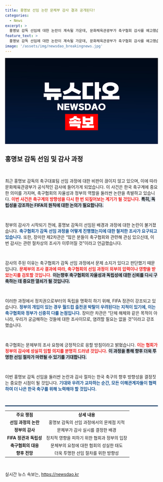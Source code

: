 ```yaml
---
title: 홍명보 선임 논란 문체부 감사 결과 공개된다!
categories:
  - News
excerpt: >
  홍명보 감독 선임에 대한 논란이 계속될 가운데, 문화체육관광부가 축구협회 감사를 예고했습니다. 정부와 FIFA의 독립성 충돌 우려 속에 축구계가 어떻게 반응할지 주목됩니다!
feature_text: >
  홍명보 감독 선임에 대한 논란이 계속될 가운데, 문화체육관광부가 축구협회 감사를 예고했습니다. 정부와 FIFA의 독립성 충돌 우려 속에 축구계가 어떻게 반응할지 주목됩니다!
image: '/assets/img/newsdao_breakingnews.jpg'
---
```


<p><img src="/assets/img/newsdao_breakingnews.jpg" alt="cryptoinkorea 속보" /></p>

<h2 data-ke-size="size26">홍명보 감독 선임 및 감사 과정</h2>

<p data-ke-size="size16">&nbsp;</p>

<p>최근 홍명보 감독의 축구대표팀 선임 과정에 대한 비판이 끊이지 않고 있으며, 이에 따라 문화체육관광부가 공식적인 감사에 들어가게 되었습니다. 이 사건은 한국 축구계에 중요한 의미를 가지며, 축구협회의 자율성과 정부의 역할을 둘러싼 논란을 촉발하고 있습니다. <b><span style="color: #ee2323;">이번 사건은 축구계의 방향성을 다시 한 번 되짚어보는 계기가 될 것입니다.</span></b> <b><span style="background-color: #21538527;">특히, 독립성을 강조하는 FIFA의 원칙에 대한 논의가 필요합니다.</span></b></p>

<p data-ke-size="size16">&nbsp;</p>

<p>정부의 감사가 시작되기 전에, 홍명보 감독이 선임된 배경과 과정에 대한 논란이 불거졌습니다. <b><span style="color: #1a5490;">축구협회가 감독 선임 과정을 어떻게 진행했는지에 대한 철저한 조사가 요구되고 있습니다.</span></b> 또한, 장미란 제2차관은 “많은 분들이 축구협회와 관련해 관심 있으신데, 이번 감사는 관련 절차상의 조사가 이루어질 것”이라고 언급했습니다.</p>

<p data-ke-size="size16">&nbsp;</p>

<p>감사의 주된 이유는 축구협회가 감독 선임 과정에서 문제 소지가 있다고 판단했기 때문입니다. <b><span style="color: #ee2323;">문체부의 조사 결과에 따라, 축구협회의 선임 과정이 외부의 압력이나 영향을 받았는지를 검토할 것입니다.</span></b> <b><span style="background-color: #21538527;">이는향후 축구협회의 자율성과 독립성에 대한 신뢰를 다시 구축하는 데 중요한 열쇠가 될 것입니다.</span></b></p>

<p data-ke-size="size16">&nbsp;</p>

<p>이러한 과정에서 정치권으로부터의 독립을 명확히 하기 위해, FIFA 정관이 강조되고 있습니다. <b><span style="color: #1a5490;">정부의 개입이 있는 경우 월드컵 출전권 박탈이 우려된다는 지적이 있기에, 이는 축구협회와 정부가 신중히 다룰 논점입니다.</span></b> 장미란 차관은 “단체 해체와 같은 목적이 아니라, 우리가 궁금해하는 것들에 대한 조사이므로, 염려할 필요는 없을 것”이라고 강조했습니다.</p>

<p data-ke-size="size16">&nbsp;</p>

<p>축구협회는 문체부의 조사 요청에 긍정적으로 응할 방침이라고 밝혔습니다. <b><span style="color: #ee2323;">이는 협회가 정부의 감사에 성실히 임할 의지를 분명히 드러낸 것입니다.</span></b> <b><span style="background-color: #21538527;">이 과정을 통해 향후 더욱 투명한 선임 절차가 마련될 수 있기를 기대합니다.</span></b> </p>

<p data-ke-size="size16">&nbsp;</p>

<p>이번 홍명보 감독 선임을 둘러싼 논란과 감사 절차는 한국 축구의 향후 방향성을 결정짓는 중요한 시점이 될 것입니다. <b><span style="color: #1a5490;">기대와 우려가 교차하는 순간, 모든 이해관계자들이 협력하여 더 나은 한국 축구를 위해 노력해야 할 것입니다.</span></b> </p>

<p data-ke-size="size16">&nbsp;</p>

<hr style="border:1px solid #1a5490;" />

<table width="100%" style="border-collapse: collapse;">
<tr>
<td style="text-align: center; height: 17px;"><b>주요 쟁점</b></td>
<td style="text-align: center; height: 17px;"><b>상세 내용</b></td>
</tr>
<tr>
<td style="text-align: center; height: 17px;"><b>선임 과정의 논란</b></td>
<td style="text-align: center; height: 17px;">홍명보 감독의 선임 과정에서의 문제점 지적</td>
</tr>
<tr>
<td style="text-align: center; height: 17px;"><b>정부의 감사</b></td>
<td style="text-align: center; height: 17px;">문체부가 감사 실시를 결정한 배경</td>
</tr>
<tr>
<td style="text-align: center; height: 17px;"><b>FIFA 정관과 독립성</b></td>
<td style="text-align: center; height: 17px;">정치적 영향을 피하기 위한 협회과 정부의 입장</td>
</tr>
<tr>
<td style="text-align: center; height: 17px;"><b>축구협회의 대응</b></td>
<td style="text-align: center; height: 17px;">문체부의 요청에 대한 협회의 성실한 태도</td>
</tr>
<tr>
<td style="text-align: center; height: 17px;"><b>향후 전망</b></td>
<td style="text-align: center; height: 17px;">더욱 투명한 선임 절차를 위한 방향성</td>
</tr>
</table>

<p data-ke-size="size16">&nbsp;</p>
실시간 뉴스 속보는, <a href="https://newsdao.kr" rel="dofollow">https://newsdao.kr</a>


